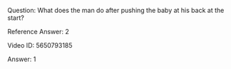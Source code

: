 Question: What does the man do after pushing the baby at his back at the start?

Reference Answer: 2

Video ID: 5650793185

Answer: 1

